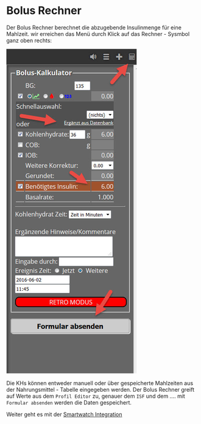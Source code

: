 # Bolus Rechner

Der Bolus Rechner berechnet die abzugebende Insulinmenge für eine Mahlzeit. wir erreichen das Menü durch Klick auf das Rechner - Sysmbol ganz oben rechts:

![Bolus Rechner](../images/nightscout/nightscout_bolus_calculator.jpg)

Die KHs können entweder manuell oder über gespeicherte Mahlzeiten aus der Nahrungsmittel - Tabelle eingegeben werden.
Der Bolus Rechner greift auf Werte aus dem `Profil Editor` zu, genauer dem `ISF` und dem ....
mit `Formular absenden` werden die Daten gespeichert.


Weiter geht es mit der [Smartwatch Integration](smartwatch/smartwatch_integration.md)
